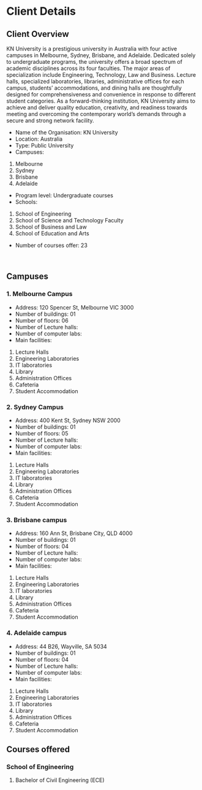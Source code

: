 # Client Details

## Client Overview
KN University is a prestigious university in Australia with four active campuses in Melbourne, Sydney, Brisbane, and Adelaide. Dedicated solely to undergraduate programs, the university offers a broad spectrum of academic disciplines across its four faculties. The major areas of specialization include Engineering, Technology, Law and Business. Lecture halls, specialized laboratories, libraries, administrative offices for each campus, students’ accommodations, and dining halls are thoughtfully designed for comprehensiveness and convenience in response to different student categories. As a forward-thinking institution, KN University aims to achieve and deliver quality education, creativity, and readiness towards meeting and overcoming the contemporary world’s demands through a secure and strong network facility.

- Name of the Organisation: KN University
- Location: Australia
- Type: Public University
- Campuses:	 
1.	Melbourne
2.	Sydney
3.	Brisbane
4.	Adelaide
- Program level: Undergraduate courses
- Schools: 
1.	School of Engineering
2.	School of Science and Technology Faculty
3.	School of Business and Law
4.	School of Education and Arts
- Number of courses offer: 23

 
## Campuses
### 1.	Melbourne Campus
- Address: 120 Spencer St, Melbourne VIC 3000
- Number of buildings: 01
- Number of floors: 06
- Number of Lecture halls:
- Number of computer labs:
- Main facilities: 
1.	Lecture Halls
2.	Engineering Laboratories 
3.	IT laboratories
4.	Library
5.	Administration Offices
6.	Cafeteria
7.	Student Accommodation
### 2.	Sydney Campus
- Address: 400 Kent St, Sydney NSW 2000
- Number of buildings: 01
- Number of floors: 05
- Number of Lecture halls:
- Number of computer labs:
- Main facilities: 
1.	Lecture Halls
2.	Engineering Laboratories 
3.	IT laboratories
4.	Library
5.	Administration Offices
6.	Cafeteria
7.	Student Accommodation
 
### 3.	Brisbane campus
- Address: 160 Ann St, Brisbane City, QLD 4000
- Number of buildings: 01
- Number of floors: 04
- Number of Lecture halls:
- Number of computer labs:
- Main facilities: 
1.	Lecture Halls
2.	Engineering Laboratories 
3.	IT laboratories
4.	Library
5.	Administration Offices
6.	Cafeteria
7.	Student Accommodation

### 4.	Adelaide campus
- Address: 44 B26, Wayville, SA 5034
- Number of buildings: 01
- Number of floors: 04
- Number of Lecture halls:
- Number of computer labs:
- Main facilities: 
1.	Lecture Halls
2.	Engineering Laboratories 
3.	IT laboratories
4.	Library
5.	Administration Offices
6.	Cafeteria
7.	Student Accommodation


## Courses offered
### School of Engineering 
1.	Bachelor of Civil Engineering (ECE)

